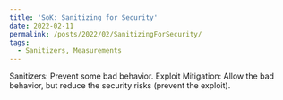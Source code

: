 ```yaml
---
title: 'SoK: Sanitizing for Security'
date: 2022-02-11
permalink: /posts/2022/02/SanitizingForSecurity/
tags:
  - Sanitizers, Measurements
---
```

Sanitizers: Prevent some bad behavior.
Exploit Mitigation: Allow the bad behavior, but reduce the security risks (prevent the exploit).
